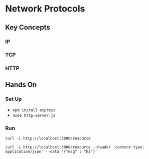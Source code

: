 # Network Protocols
## Key Concepts
### IP
### TCP
### HTTP
## Hands On
### Set Up
- `npm install express`
- `node http-server.js`
### Run
```
curl -i http://localhost:3000/resource

curl -i http://localhost:3000/resource --header 'content-type: application/json' --data '{"msg" : "hi"}' 
```
